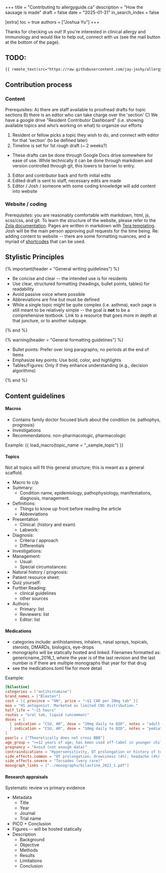 +++
title = "Contributing to allergyguide.ca"
description = "How the sausage is made"
draft = false
date = "2025-01-31"
in_search_index = false

[extra]
toc = true
authors = ["Joshua Yu"]
+++

Thanks for checking us out! If you're interested in clinical allergy and immunology and would like to help out, connect with us (see the mail button at the bottom of the page).

## TODO:

```md
{{ remote_text(src="https://raw.githubusercontent.com/jay-joshy/allergyguide/refs/heads/main/TODO.md") }}
```

## Contribution process

### Content

Prerequisites: A) there are staff available to proofread drafts for topic sections B) there is an editor who can take charge over the 'section' C) We have a google drive "Resident Contributor Dashboard" (i.e. showing available topics and who’s working on what) to organize our efforts

1. Resident or fellow picks a topic they wish to do, and connect with editor for that 'section' (to be defined later)
2. Timeline is set for 1st rough draft (~ 2 weeks?)

- These drafts can be done through Google Docs drive somewhere for ease of use. While technically it can be done through markdown and version controlled through git, this lowers to barrier to entry.

3. Editor and contributor back and forth initial edits
4. Edited draft is sent to staff, necessary edits are made
5. Editor / Josh / someone with some coding knowledge will add content into website

### Website / coding

Prerequisites: you are reasonably comfortable with markdown, html, js, scss/css, and git. To learn the structure of the website, please refer to the [Zola documentation](https://www.getzola.org/). Pages are written in markdown with [Tera templating](https://keats.github.io/tera/).
Josh will be the main person approving pull requests for the time being.
Re: adding content to website -- there are some formatting nuances, and a myriad of [shortcodes](/shortcodes) that can be used.

## Stylistic Principles

{% important(header = "General writing guidelines") %}

- Be concise and clear -- the intended use is for residents
- Use clear, structured formatting (headings, bullet points, tables) for readability
- Avoid passive voice where possible
- Abbreviations are fine but must be defined
- While a single topic might be quite complex (i.e. asthma), each page is still meant to be relatively simple -- the goal is **not** to be a comprehensive textbook. Link to a resource that goes more in depth at that juncture, or to another subpage.

{% end %}

{% warning(header = "General formatting guidelines") %}

- Bullet points: Prefer over long paragraphs; no periods at the end of items
- Emphasize key points: Use bold, color, and highlights
- Tables/Figures: Only if they enhance understanding (e.g., decision algorithms)

{% end %}

## Content guidelines

#### Macros

- Contains family doctor focused blurb about the condition (ie. pathophys, prognosis)
- Investigations
- Recommendations: non-pharmacologic, pharmacologic

Example:
{{ load_macro(topic_name = "_xample_topic") }}

#### Topics

Not all topics will fit this general structure; this is meant as a general scaffold.

- Macro to c/p
- Summary:
  - Condition name, epidemiology, pathophysiology, manifestations, diagnosis, management.
- Definitions:
  - Things to know up front before reading the article
  - Abbreviations
- Presentation
  - Clinical: (history and exam)
  - Labwork:
- Diagnosis:
  - Criteria / approach
  - Differentials
- Investigations:
- Management:
  - Usual:
  - Special circumstances:
- Natural history / prognosis:
- Patient resource sheet:
- Quiz yourself:
- Further Reading:
  - clinical guidelines
  - other sources
- Authors:
  - Primary: list
  - Reviewers: list
  - Editor: list

#### Medications

- categories include: antihistamines, inhalers, nasal sprays, topicals, steroids, DMARDs, biologics, eye-drops
- monographs will be statically hosted and linked. Filenames formatted as: genericname_2016_1, where the year is of the last revision and the last number is if there are multiple monographs that year for that drug
- see the medications.toml file for more detail

Example:

```toml
[bilastine]
categories = ["antihistamine"]
brand_names = ["Blexten"]
cost = [{ province = "ON", price = "~$1 CAD per 20mg tab" }]
moa = "H1 antagonist. Marketed as limited CNS distribution."
half_life = "~15 hours"
routes = "oral tab, liquid (uncommon)"
doses = [
  { indication = "CSU, AR", dose = "20mg daily to QID", notes = "adult dosing" },
  { indication = "CSU, AR", dose = "10mg daily to QID", notes = "pediatric dosing" },
]
pearls = ["Theoretically does not cross BBB"]
age_group = ">=12 years of age; has been used off-label in younger children"
pregnancy = "Avoid (not enough data)"
contraindications = "Hypersensitivity, QT prolongation or history of torsades"
side_effects.common = "QT prolongation; drowsiness (4%); headache (4%). For reference, drowisness/headache had a 2% incidence rate in placebo arm"
side_effects.severe = "Torsades (very rare)"
monograph_links = ["../monographs/bilastine_2021_1.pdf"]
```

#### Research appraisals

Systematic review vs primary evidence

- Metadata
  - Title
  - Year
  - Journal
  - Trial name
- PICO + Conclusion
- Figures -- will be hosted statically
- Description
  - Background
  - Objective
  - Methods
  - Results
  - Limitations
  - Conclusion
